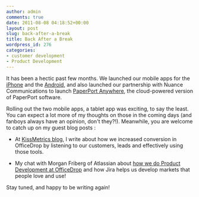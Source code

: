 ```yaml
---
author: admin
comments: true
date: 2011-08-08 04:18:52+00:00
layout: post
slug: back-after-a-break
title: Back After a Break
wordpress_id: 276
categories:
- customer development
- Product Development
---
```


It has been a hectic past few months. We launched our mobile apps for the [iPhone](http://www.officedrop.com/iphone-pdf) and the [Android](http://www.officedrop.com/android-paper-to-go), and also launched our partnership with Nuance Communications to launch [PaperPort Anywhere](http://paperport.com), the cloud-powered version of PaperPort software.

Rolling out the two mobile apps, a tablet app was exciting, to say the least. You can expect a lot more of my thoughts on those in the coming days (and fanboys always have an opinion, don't they?!). Meanwhile, you are welcome to catch up on my guest blog posts :

  * At [KissMetrics blog](http://blog.kissmetrics.com/1-2-punch-for-increasing-conversion/), I write about how we increased conversion in OfficeDrop by listening to our customers, leads and effectively using those tools.


  * My chat with Morgan Friberg of Atlassian about [how we do Product Development at OfficeDrop](http://blogs.atlassian.com/news/2011/04/case_study_issue_tracking_and_agile_development_at_officedro.html) and how Jira helps us develop markets that people love and use!

Stay tuned, and happy to be writing again!